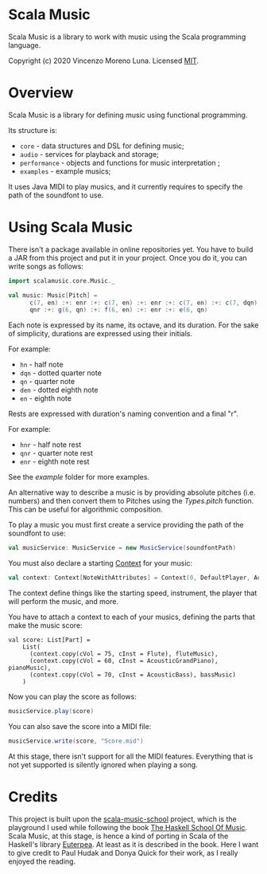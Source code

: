 # Scala Music
Scala Music is a library to work with music using the Scala programming language.

Copyright (c) 2020 Vincenzo Moreno Luna. Licensed [MIT](LICENSE.md).

# Overview

Scala Music is a library for defining music using functional programming.


Its structure is:

- `core` - data structures and DSL for defining music;
- `audio` - services for playback and storage;
- `performance` - objects and functions for music interpretation ;
- `examples` - example musics;

It uses Java MIDI to play musics, and it currently requires to specify the path of the soundfont to use. 

# Using Scala Music

There isn't a package available in online repositories yet. You have to build a JAR from this project and put it in your project.
Once you do it, you can write songs as follows:

```scala
import scalamusic.core.Music._

val music: Music[Pitch] =
      c(7, en) :+: enr :+: c(7, en) :+: enr :+: c(7, en) :+: c(7, dqn) :+:
      qnr :+: g(6, qn) :+: f(6, en) :+: enr :+: e(6, qn)
```

Each note is expressed by its name, its octave, and its duration. For the sake of simplicity, durations are expressed using their initials. 

For example:  

- `hn` - half note 
- `dqn` - dotted quarter note
- `qn` - quarter note
- `den` - dotted eighth note
- `en` - eighth note

Rests are expressed with duration's naming convention and a final "r". 

For example:

- `hnr` - half note rest
- `qnr` - quarter note rest
- `enr` - eighth note rest

See the _example_ folder for more examples.

An alternative way to describe a music is by providing absolute pitches (i.e. numbers) and then convert them to Pitches using the _Types.pitch_ function. This can be useful for algorithmic composition.

To play a music you must first create a service providing the path of the soundfont to use:

```scala
val musicService: MusicService = new MusicService(soundfontPath)
```

You must also declare a starting [Context](src/main/scala/scalamusic/performance/Context.scala) for your music:

```scala
val context: Context[NoteWithAttributes] = Context(0, DefaultPlayer, AcousticGrandPiano, Metronome.tickedWholeNote(96), 0, 127, (C, Mode.Major))
```

The context define things like the starting speed, instrument, the player that will perform the music, and more.

You have to attach a context to each of your musics, defining the parts that make the music score:

```
val score: List[Part] =
    List(
      (context.copy(cVol = 75, cInst = Flute), fluteMusic),
      (context.copy(cVol = 60, cInst = AcousticGrandPiano), pianoMusic),
      (context.copy(cVol = 70, cInst = AcousticBass), bassMusic)
    )
```

Now you can play the score as follows:

```scala
musicService.play(score)
```

You can also save the score into a MIDI file:

```scala
musicService.write(score, "Score.mid")
```

At this stage, there isn't support for all the MIDI features. Everything that is not yet supported is silently ignored when playing a song.

# Credits

This project is built upon the [scala-music-school](https://github.com/vmorenoluna/scala-music-school) project, which is the playground I used while following the book [The Haskell School Of Music](https://www.cambridge.org/core/books/haskell-school-of-music/6B377BCD40386E9D27EB93FC2F3B13FB). 
Scala Music, at this stage, is hence a kind of porting in Scala of the Haskell's library [Euterpea](http://euterpea.com/). At least as it is described in the book.
Here I want to give credit to Paul Hudak and Donya Quick for their work, as I really enjoyed the reading.